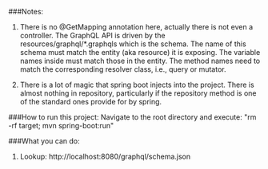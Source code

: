 ###Notes:

1. There is no @GetMapping annotation here, actually there is not even a controller. The GraphQL API is driven by the resources/graphql/*.graphqls which is the schema.
   The name of this schema must match the entity (aka resource) it is exposing.
   The variable names inside must match those in the entity.
   The method names need to match the corresponding resolver class, i.e., query or mutator.
   
2. There is a lot of magic that spring boot injects into the project. There is almost nothing in repository, particularly if the repository method is one of the standard ones provide for by spring.

###How to run this project:
Navigate to the root directory and execute:
"rm -rf target; mvn spring-boot:run"

###What you can do:
1) Lookup: http://localhost:8080/graphql/schema.json
   
    




